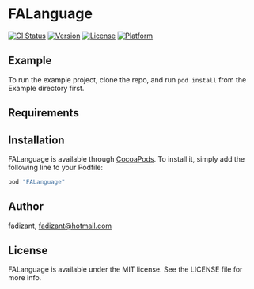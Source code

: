 # FALanguage

[![CI Status](http://img.shields.io/travis/fadizant/FALanguage.svg?style=flat)](https://travis-ci.org/fadizant/FALanguage)
[![Version](https://img.shields.io/cocoapods/v/FALanguage.svg?style=flat)](http://cocoapods.org/pods/FALanguage)
[![License](https://img.shields.io/cocoapods/l/FALanguage.svg?style=flat)](http://cocoapods.org/pods/FALanguage)
[![Platform](https://img.shields.io/cocoapods/p/FALanguage.svg?style=flat)](http://cocoapods.org/pods/FALanguage)

## Example

To run the example project, clone the repo, and run `pod install` from the Example directory first.

## Requirements

## Installation

FALanguage is available through [CocoaPods](http://cocoapods.org). To install
it, simply add the following line to your Podfile:

```ruby
pod "FALanguage"
```

## Author

fadizant, fadizant@hotmail.com

## License

FALanguage is available under the MIT license. See the LICENSE file for more info.
